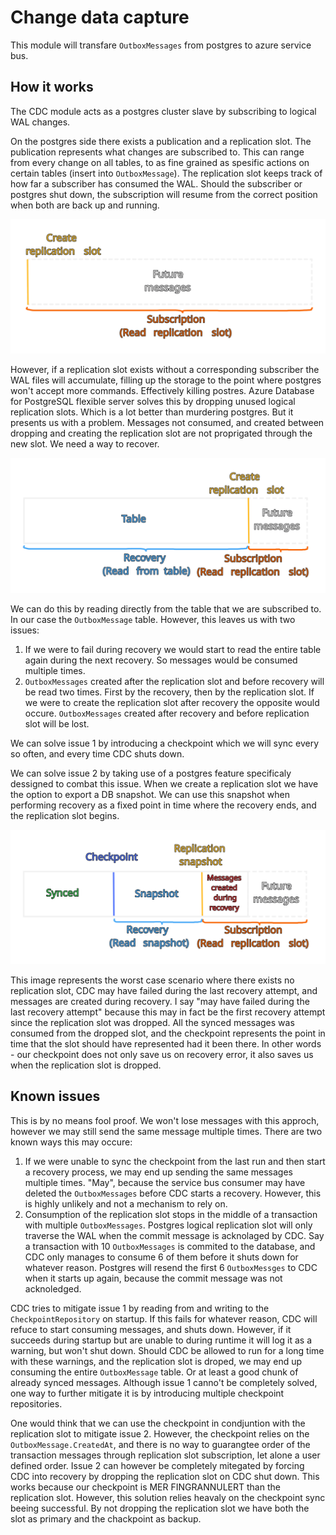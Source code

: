 # Change data capture
This module will transfare `OutboxMessages` from postgres to azure service bus. 

## How it works
The CDC module acts as a postgres cluster slave by subscribing to logical WAL changes.

On the postgres side there exists a publication and a replication slot. The publication represents what changes are subscribed to. This can range from every change on all tables, to as fine grained as spesific actions on certain tables (insert into `OutboxMessage`). The replication slot keeps track of how far a subscriber has consumed the WAL. Should the subscriber or postgres shut down, the subscription will resume from the correct position when both are back up and running. 

![Naive](doc\Naive.svg "Naive")

However, if a replication slot exists without a corresponding subscriber the WAL files will accumulate, filling up the storage to the point where postgres won't accept more commands. Effectively killing postres. Azure Database for PostgreSQL flexible server solves this by dropping unused logical replication slots. Which is a lot better than murdering postgres. But it presents us with a problem. Messages not consumed, and created between dropping and creating the replication slot are not proprigated through the new slot. We need a way to recover. 

![Better](doc\Better.svg "Better")

We can do this by reading directly from the table that we are subscribed to. In our case the `OutboxMessage` table. However, this leaves us with two issues:
1. If we were to fail during recovery we would start to read the entire table again during the next recovery. So messages would be consumed multiple times.
2. `OutboxMessages` created after the replication slot and before recovery will be read two times. First by the recovery, then by the replication slot. If we were to create the replication slot after recovery the opposite would occure. `OutboxMessages` created after recovery and before replication slot will be lost.

We can solve issue 1 by introducing a checkpoint which we will sync every so often, and every time CDC shuts down. 

We can solve issue 2 by taking use of a postgres feature specificaly dessigned to combat this issue. When we create a replication slot we have the option to export a DB snapshot. We can use this snapshot when performing recovery as a fixed point in time where the recovery ends, and the replication slot begins.

![Best](doc\Best.svg "Best")

This image represents the worst case scenario where there exists no replication slot, CDC may have failed during the last recovery attempt, and messages are created during recovery. I say "may have failed during the last recovery attempt" because this may in fact be the first recovery attempt since the replication slot was dropped. All the synced messages was consumed from the dropped slot, and the checkpoint represents the point in time that the slot should have represented had it been there. In other words - our checkpoint does not only save us on recovery error, it also saves us when the replication slot is dropped. 

## Known issues
This is by no means fool proof. We won't lose messages with this approch, however we may still send the same message multiple times. There are two known ways this may occure:
1. If we were unable to sync the checkpoint from the last run and then start a recovery process, we may end up sending the same messages multiple times. "May", because the service bus consumer may have deleted the `OutboxMessages` before CDC starts a recovery. However, this is highly unlikely and not a mechanism to rely on. 
2. Consumption of the replication slot stops in the middle of a transaction with multiple `OutboxMessages`. Postgres logical replication slot will only traverse the WAL when the commit message is acknolaged by CDC. Say a transaction with 10 `OutboxMessages` is commited to the database, and CDC only manages to consume 6 of them before it shuts down for whatever reason. Postgres will resend the first 6 `OutboxMessges` to CDC when it starts up again, because the commit message was not acknoledged.

CDC tries to mitigate issue 1 by reading from and writing to the `CheckpointRepository` on startup. If this fails for whatever reason, CDC will refuce to start consuming messages, and shuts down. However, if it succeeds during startup but are unable to during runtime it will log it as a warning, but won't shut down. Should CDC be allowed to run for a long time with these warnings, and the replication slot is droped, we may end up consuming the entire `OutboxMessage` table. Or at least a good chunk of already synced messages. Although issue 1 canno't be completely solved, one way to further mitigate it is by introducing multiple checkpoint repositories. 

One would think that we can use the checkpoint in condjuntion with the replication slot to mitigate issue 2. However, the checkpoint relies on the `OutboxMessage.CreatedAt`, and there is no way to guarangtee order of the transaction messages through replication slot subscription, let alone a user defined order. Issue 2 can however be completely mitegated by forcing CDC into recovery by dropping the replication slot on CDC shut down. This works because our checkpoint is MER FINGRANNULERT than the replication slot. However, this solution relies heavaly on the checkpoint sync beeing successful. By not dropping the replication slot we have both the slot as primary and the chackpoint as backup. 

